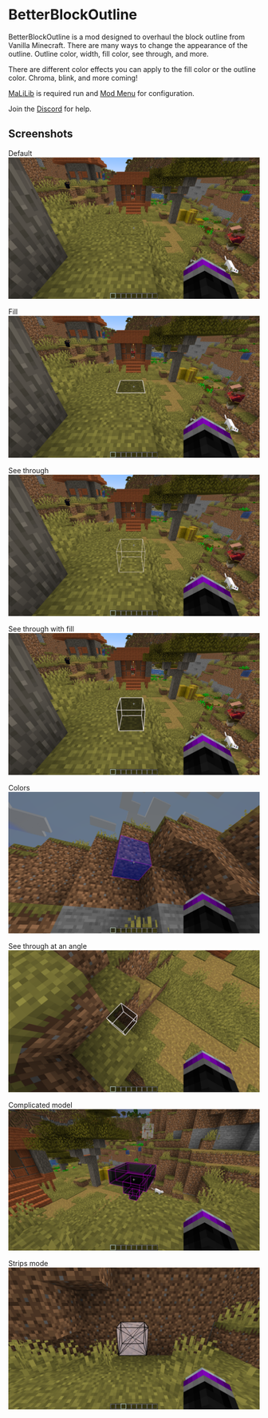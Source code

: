 # BetterBlockOutline

BetterBlockOutline is a mod designed to overhaul the block outline from Vanilla Minecraft. There are many ways to change the appearance of the outline. Outline color, width, fill color, see through, and more.

There are different color effects you can apply to the fill color or the outline color. Chroma, blink, and more coming!

[MaLiLib](https://www.curseforge.com/minecraft/mc-mods/malilib) is required run and [Mod Menu](https://www.curseforge.com/minecraft/mc-mods/modmenu) for configuration.

Join the [Discord](https://discord.gg/WnaE3uZxDA) for help.

## Screenshots

Default ![Default](screenshots/pov_default.png)

Fill ![Fill](screenshots/pov_fill.png)

See through ![See through](screenshots/pov_wirewhite.png)

See through with fill ![Seethrough and fill](screenshots/pov_seethrough.png)

Colors ![Colors](screenshots/colors.png)

See through at an angle ![Seethrough at angle](screenshots/seethrough_angle.png)

Complicated model ![Complicated model](screenshots/seethrough_transparent.png)

Strips mode ![Strip mode](screenshots/showcase_strip.png)
